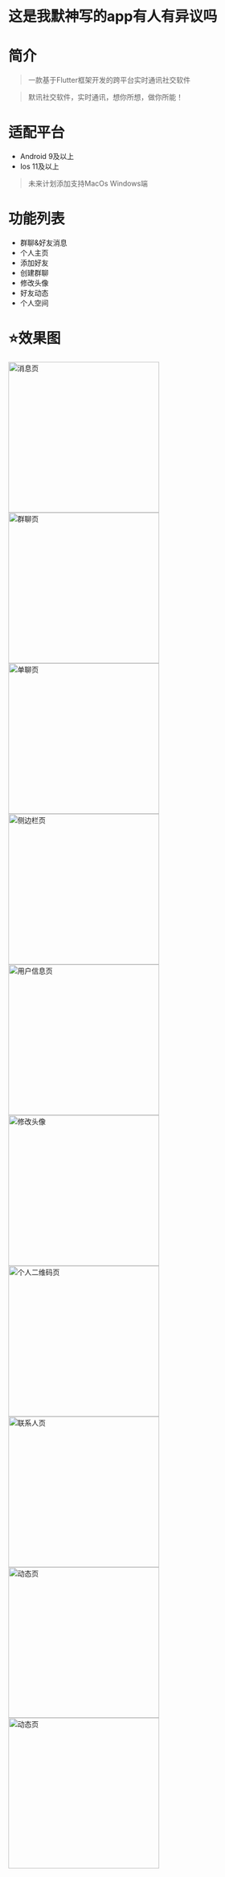 # 这是我默神写的app有人有异议吗

# 简介

> 一款基于Flutter框架开发的跨平台实时通讯社交软件

> 默讯社交软件，实时通讯，想你所想，做你所能！

# 适配平台

- Android 9及以上
- Ios 11及以上

> 未来计划添加支持MacOs Windows端

# 功能列表

- 群聊&好友消息
- 个人主页
- 添加好友
- 创建群聊
- 修改头像
- 好友动态
- 个人空间

# ⭐️效果图

<img src = "https://s1.ax1x.com/2023/09/09/pPc9kc9.png" style="width: 300px;height:auto" alt="消息页"/>

<img src = "https://s1.ax1x.com/2023/09/09/pPc9fCF.png" style="width: 300px;height:auto" alt="群聊页"/>

<img src = "https://s1.ax1x.com/2023/09/09/pPc9R4U.png" style="width: 300px;height:auto" alt="单聊页"/>

<img src="https://s1.ax1x.com/2023/09/09/pPcpITf.png" alt="侧边栏页" style="width: 300px;height:auto" />

<img src="https://s1.ax1x.com/2023/09/09/pPcpqpQ.md.png" alt="用户信息页" style="width: 300px;height:auto" />

<img src="https://s1.ax1x.com/2023/09/09/pPcp50P.png" alt="修改头像" style="width: 300px;height:auto" />

<img src="https://s11.ax1x.com/2024/01/19/pFEieRU.png" alt="个人二维码页" style="width: 300px;height:auto" />

<img src="https://s1.ax1x.com/2023/09/09/pPcpHfg.png" alt="联系人页" style="width: 300px;height:auto" />

<img src="https://s1.ax1x.com/2023/09/09/pPc96H0.png" alt="动态页" style="width: 300px;height:auto" />

<img src="https://s1.ax1x.com/2023/09/09/pPcpLlj.md.png" alt="动态页" style="width: 300px;height:auto"  />
